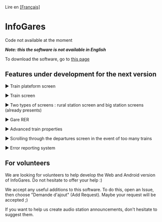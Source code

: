 Lire en [[Français]](https://github.com/Absolument-Oui/InfoGares/blob/main/README.md)

# InfoGares

Code not available at the moment

_**Note: this the software is not available in English**_

To download the software, go to [this page](https://github.com/Absolument-Oui/InfoGares/releases)

## Features under development for the next version

 ▶️ Train plateform screen

 ▶️ Train screen
  
 ▶️ Two types of screens : rural station screen and big station screens (already presents)
  
 ▶️ Gare RER
 
 ▶️ Advanced train properties
 
 ▶️ Scrolling through the departures screen in the event of too many trains
 
 ▶️ Error reporting system

## For volunteers

We are looking for volunteers to help develop the Web and Android version of InfoGares. Do not hesitate to offer your help :)

We accept any useful additions to this software. To do this, open an Issue, then choose "Demande d'ajout" (Add Request). Maybe your request will be accepted ;)

If you want to help us create audio station announcements, don't hesitate to suggest them.
